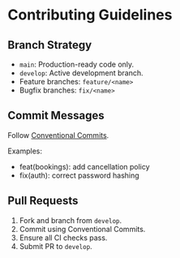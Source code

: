 # Contributing Guidelines

## Branch Strategy
- `main`: Production-ready code only.
- `develop`: Active development branch.
- Feature branches: `feature/<name>`
- Bugfix branches: `fix/<name>`

## Commit Messages
Follow [Conventional Commits](https://www.conventionalcommits.org/).

Examples:
- feat(bookings): add cancellation policy
- fix(auth): correct password hashing

## Pull Requests
1. Fork and branch from `develop`.
2. Commit using Conventional Commits.
3. Ensure all CI checks pass.
4. Submit PR to `develop`.
